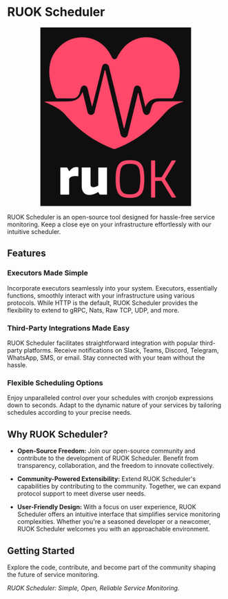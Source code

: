# RUOK Scheduler

<div align="center">
    <img width="350" src="./assets/big_ruok_logo.svg" alt="RUOK Logo" />
</div>

RUOK Scheduler is an open-source tool designed for hassle-free service monitoring. Keep a close eye on your infrastructure effortlessly with our intuitive scheduler.

## Features

### Executors Made Simple

Incorporate executors seamlessly into your system. Executors, essentially functions, smoothly interact with your infrastructure using various protocols. While HTTP is the default, RUOK Scheduler provides the flexibility to extend to gRPC, Nats, Raw TCP, UDP, and more.

### Third-Party Integrations Made Easy

RUOK Scheduler facilitates straightforward integration with popular third-party platforms. Receive notifications on Slack, Teams, Discord, Telegram, WhatsApp, SMS, or email. Stay connected with your team without the hassle.

### Flexible Scheduling Options

Enjoy unparalleled control over your schedules with cronjob expressions down to seconds. Adapt to the dynamic nature of your services by tailoring schedules according to your precise needs.

## Why RUOK Scheduler?

- **Open-Source Freedom:** Join our open-source community and contribute to the development of RUOK Scheduler. Benefit from transparency, collaboration, and the freedom to innovate collectively.

- **Community-Powered Extensibility:** Extend RUOK Scheduler's capabilities by contributing to the community. Together, we can expand protocol support to meet diverse user needs.

- **User-Friendly Design:** With a focus on user experience, RUOK Scheduler offers an intuitive interface that simplifies service monitoring complexities. Whether you're a seasoned developer or a newcomer, RUOK Scheduler welcomes you with an approachable environment.

## Getting Started

Explore the code, contribute, and become part of the community shaping the future of service monitoring.

_RUOK Scheduler: Simple, Open, Reliable Service Monitoring._

